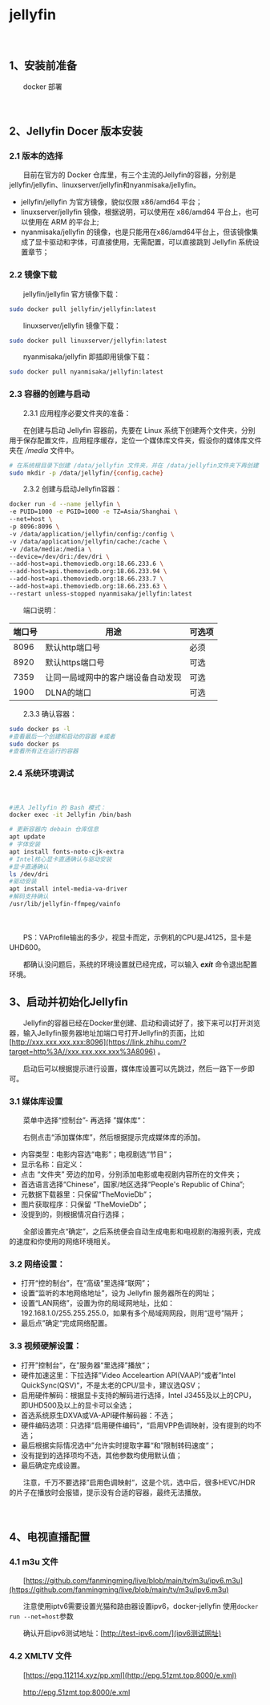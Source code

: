 # jellyfin

　　‍

## 1、安装前准备

　　docker 部署

　　​​

## 2、Jellyfin Docer 版本安装

### 2.1 版本的选择

　　目前在官方的 Docker 仓库里，有三个主流的Jellyfin的容器，分别是 jellyfin/jellyfin、linuxserver/jellyfin和nyanmisaka/jellyfin。

* jellyfin/jellyfin 为官方镜像，貌似仅限 x86/amd64 平台；
* linuxserver/jellyfin 镜像，根据说明，可以使用在 x86/amd64 平台上，也可以使用在 ARM 的平台上;
* nyanmisaka/jellyfin 的镜像，也是只能用在x86/amd64平台上，但该镜像集成了显卡驱动和字体，可直接使用，无需配置，可以直接跳到 Jellyfin 系统设置章节；

### 2.2 镜像下载

　　jellyfin/jellyfin 官方镜像下载：

```bash
sudo docker pull jellyfin/jellyfin:latest
```

　　linuxserver/jellyfin 镜像下载：

```bash
sudo docker pull linuxserver/jellyfin:latest
```

　　nyanmisaka/jellyfin 即插即用镜像下载：

```bash
sudo docker pull nyanmisaka/jellyfin:latest
```

### 2.3 容器的创建与启动

　　2.3.1 应用程序必要文件夹的准备：

　　在创建与启动 Jellyfin 容器前，先要在 Linux 系统下创建两个文件夹，分别用于保存配置文件，应用程序缓存，定位一个媒体库文件夹，假设你的媒体库文件夹在  */media* 文件中。

```bash
# 在系统根目录下创建 /data/jellyfin 文件夹，并在 /data/jellyfin文件夹下再创建 config 和 cache 两个三级文件夹 
sudo mkdir -p /data/jellyfin/{config,cache}
```

　　2.3.2 创建与启动Jellyfin容器：

```bash
docker run -d --name jellyfin \
-e PUID=1000 -e PGID=1000 -e TZ=Asia/Shanghai \
--net=host \
-p 8096:8096 \
-v /data/application/jellyfin/config:/config \
-v /data/application/jellyfin/cache:/cache \
-v /data/media:/media \
--device=/dev/dri:/dev/dri \
--add-host=api.themoviedb.org:18.66.233.6 \
--add-host=api.themoviedb.org:18.66.233.94 \
--add-host=api.themoviedb.org:18.66.233.7 \
--add-host=api.themoviedb.org:18.66.233.63 \
--restart unless-stopped nyanmisaka/jellyfin:latest 
```

　　端口说明：

|端口号|用途|可选项|
| --------| ------------------------------------| --------|
|8096|默认http端口号|必须|
|8920|默认https端口号|可选|
|7359|让同一局域网中的客户端设备自动发现|可选|
|1900|DLNA的端口|可选|

　　2.3.3 确认容器：

```bash
sudo docker ps -l 
#查看最后一个创建和启动的容器 #或者 
sudo docker ps 
#查看所有正在运行的容器
```

### 2.4 系统环境调试

　　‍

```bash
#进入 Jellyfin 的 Bash 模式：
docker exec -it Jellyfin /bin/bash

# 更新容器内 debain 仓库信息
apt update 
# 字体安装
apt install fonts-noto-cjk-extra
# Intel核心显卡直通确认与驱动安装
#显卡直通确认 
ls /dev/dri
#驱动安装 
apt install intel-media-va-driver 
#解码支持确认 
/usr/lib/jellyfin-ffmpeg/vainfo
```

　　​​​​

　　PS：VAProfile输出的多少，视显卡而定，示例机的CPU是J4125，显卡是UHD600。

　　都确认没问题后，系统的环境设置就已经完成，可以输入 ***exit*** 命令退出配置环境。

## 3、启动并初始化Jellyfin

　　Jellyfin的容器已经在Docker里创建、启动和调试好了，接下来可以打开浏览器，输入Jellyfin服务器地址加端口号打开Jellyfin的页面，比如 [http://xxx.xxx.xxx.xxx:8096](https://link.zhihu.com/?target=http%3A//xxx.xxx.xxx.xxx%3A8096) 。

　　启动后可以根据提示进行设置，媒体库设置可以先跳过，然后一路下一步即可。

### 3.1 媒体库设置

　　菜单中选择“控制台”- 再选择 ”媒体库“：

　　右侧点击“添加媒体库”，然后根据提示完成媒体库的添加。​​

* 内容类型：电影内容选“电影”；电视剧选“节目”；
* 显示名称：自定义：
* 点击 “文件夹” 旁边的加号，分别添加电影或电视剧内容所在的文件夹；
* 首选语言选择“Chinese”，国家/地区选择“People's Republic of China”;
* 元数据下载器里：只保留“TheMovieDb”；
* 图片获取程序：只保留 “TheMovieDb”；
* 没提到的，则根据情况自行选择；

　　全部设置完点“确定”，之后系统便会自动生成电影和电视剧的海报列表，完成的速度和你使用的网络环境相关。

### 3.2 网络设置：

* 打开“控的制台”，在“高级”里选择“联网”；
* 设置“监听的本地网络地址”，设为 Jellyfin 服务器所在的网址；
* 设置“LAN网络”，设置为你的局域网地址，比如：192.168.1.0/255.255.255.0，如果有多个局域网网段，则用“逗号”隔开；
* 最后点”确定“完成网络配置。

### 3.3 视频硬解设置：

* 打开”控制台“，在”服务器“里选择”播放“；
* 硬件加速这里：下拉选择”Video Acceleartion API(VAAP)“或者”Intel QuickSync(QSV)“，不是太老的CPU/显卡，建议选QSV；
* 启用硬件解码：根据显卡支持的解码进行选择，Intel J3455及以上的CPU，即UHD500及以上的显卡可以全选；
* 首选系统原生DXVA或VA-API硬件解码器：不选；
* 硬件编码选项：只选择“启用硬件编码”，“启用VPP色调映射，没有提到的均不选；
* 最后根据实际情况选中”允许实时提取字幕“和”限制转码速度“；
* 没有提到的选择项均不选，其他参数均使用默认值；
* 最后确定完成设置。

　　注意，千万不要选择”启用色调映射“，这是个坑，选中后，很多HEVC/HDR的片子在播放时会报错，提示没有合适的容器，最终无法播放。

　　‍

## 4、电视直播配置

### 4.1 m3u 文件

　　[https://github.com/fanmingming/live/blob/main/tv/m3u/ipv6.m3u](https://github.com/fanmingming/live/blob/main/tv/m3u/ipv6.m3u)

　　注意使用iptv6需要设置光猫和路由器设置ipv6，docker-jellyfin 使用`docker run --net=host`​参数

　　确认开启ipv6测试地址：[http://test-ipv6.com/](ipv6测试网址)

### 4.2 XMLTV 文件

　　[https://epg.112114.xyz/pp.xml](http://epg.51zmt.top:8000/e.xml)

　　http://epg.51zmt.top:8000/e.xml

　　‍
